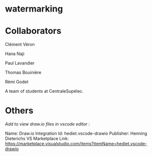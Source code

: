 # watermarking


# Collaborators

Clément Véron

Hana Naji

Paul Lavandier

Thomas Bouinière

Rémi Godet

A team of students at CentraleSupélec.

# Others

_Add to view draw.io files in vscode editor :_

Name: Draw.io Integration
Id: hediet.vscode-drawio
Publisher: Henning Dieterichs
VS Marketplace Link: https://marketplace.visualstudio.com/items?itemName=hediet.vscode-drawio
